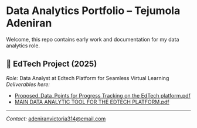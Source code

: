 # Data Analytics Portfolio – Tejumola Adeniran

Welcome, this repo contains early work and documentation for my data analytics role.

## 📌 EdTech Project (2025)
*Role:* Data Analyst at Edtech Platform for Seamless Virtual Learning  
*Deliverables here:*
- [Proposed_Data_Points for Progress Tracking on the EdTech platform.pdf](./Proposed_Data_to_Track.pdf)
- [MAIN DATA ANALYTIC TOOL FOR THE EDTECH PLATFORM.pdf](./Analytics_Tools_Plan.pdf)

---

*Contact:* adeniranvictoria314@email.com
